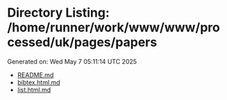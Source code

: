 # Directory Listing: /home/runner/work/www/www/processed/uk/pages/papers
Generated on: Wed May  7 05:11:14 UTC 2025

- [README.md](README.md)
- [bibtex.html.md](bibtex.html.md)
- [list.html.md](list.html.md)
